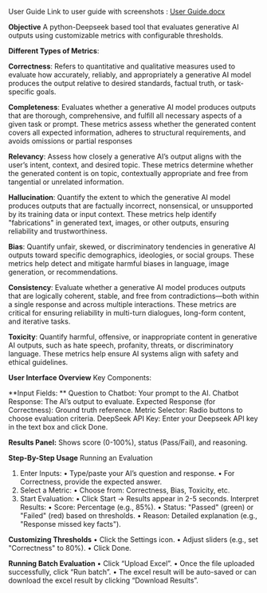 User Guide
Link to user guide with screenshots : [User Guide.docx](https://github.com/lakshmisubhadra/Gen_AI_Evaluator/blob/c8505eed25317b06509c4af2f4c1d94707e6b311/User%20Guide.docx)

**Objective**
A python-Deepseek based tool that evaluates generative AI outputs using customizable metrics with configurable thresholds.

**Different Types of Metrics**:

**Correctness**: Refers to quantitative and qualitative measures used to evaluate how accurately, reliably, and appropriately a generative AI model produces the output relative to desired standards, factual truth, or task-specific goals.

**Completeness**: Evaluates whether a generative AI model produces outputs that are thorough, comprehensive, and fulfill all necessary aspects of a given task or prompt. These metrics assess whether the generated content covers all expected information, adheres to structural requirements, and avoids omissions or partial responses

**Relevancy**: Assess how closely a generative AI’s output aligns with the user’s intent, context, and desired topic. These metrics determine whether the generated content is on topic, contextually appropriate and free from tangential or unrelated information.

**Hallucination**: Quantify the extent to which the generative AI model produces outputs that are factually incorrect, nonsensical, or unsupported by its training data or input context. These metrics help identify "fabrications" in generated text, images, or other outputs, ensuring reliability and trustworthiness. 

**Bias**: Quantify unfair, skewed, or discriminatory tendencies in generative AI outputs toward specific demographics, ideologies, or social groups. These metrics help detect and mitigate harmful biases in language, image generation, or recommendations.

**Consistency**: Evaluate whether a generative AI model produces outputs that are logically coherent, stable, and free from contradictions—both within a single response and across multiple interactions. These metrics are critical for ensuring reliability in multi-turn dialogues, long-form content, and iterative tasks.

**Toxicity**: Quantify harmful, offensive, or inappropriate content in generative AI outputs, such as hate speech, profanity, threats, or discriminatory language. These metrics help ensure AI systems align with safety and ethical guidelines.

**User Interface Overview**
Key Components:

**Input Fields: **
Question to Chatbot: Your prompt to the AI.
Chatbot Response: The AI’s output to evaluate.
Expected Response (for Correctness): Ground truth reference.
Metric Selector: 
Radio buttons to choose evaluation criteria.
DeepSeek API Key: 
Enter your Deepseek API key in the text box and click Done.

**Results Panel:**
Shows score (0-100%), status (Pass/Fail), and reasoning.
 
**Step-By-Step Usage**
Running an Evaluation
1.	Enter Inputs:
•	Type/paste your AI’s question and response.
•	For Correctness, provide the expected answer.
2.	Select a Metric:
•	Choose from: Correctness, Bias, Toxicity, etc.
3.	Start Evaluation:
•	Click Start → Results appear in 2-5 seconds.
Interpret Results:
•	Score: Percentage (e.g., 85%).
•	Status: "Passed" (green) or "Failed" (red) based on thresholds.
•	Reason: Detailed explanation (e.g., "Response missed key facts").
 
**Customizing Thresholds**
•	Click the Settings icon.
•	Adjust sliders (e.g., set "Correctness" to 80%).
•	Click Done.

**Running Batch Evaluation**
•	Click “Upload Excel”.
•	Once the file uploaded successfully, click “Run batch”.
•	The excel result will be auto-saved or can download the excel result by clicking “Download Results”.
